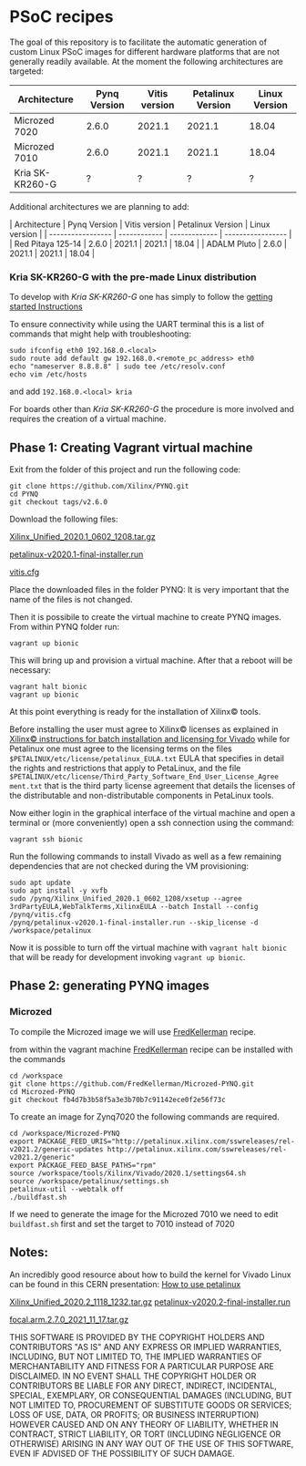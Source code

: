 # PSoC recipes

The goal of this repository is to facilitate the automatic generation of custom Linux PSoC images for different hardware platforms that are not generally readily available.
At the moment the following architectures are targeted:

| Architecture | Pynq Version | Vitis version | Petalinux Version | Linux Version |
| ----------------- | ------------ | ------------- | ----------------- |----------- |
| Microzed 7020 | 2.6.0 | 2021.1 | 2021.1 | 18.04 |
| Microzed 7010   | 2.6.0 | 2021.1 | 2021.1 | 18.04 |
| Kria SK-KR260-G |?|?|?|?|

Additional architectures we are planning to add:

| Architecture      | Pynq Version | Vitis version | Petalinux Version | Linux version |
| ----------------- | ------------ | ------------- | ----------------- |
| Red Pitaya 125-14 | 2.6.0 | 2021.1 | 2021.1 | 18.04 |
| ADALM Pluto   | 2.6.0 | 2021.1 | 2021.1 | 18.04 |

### Kria SK-KR260-G with the pre-made Linux distribution
To develop with *Kria SK-KR260-G* one has simply to follow the [getting started Instructions](https://www.xilinx.com/products/som/kria/kr260-robotics-starter-kit/kr260-getting-started/getting-started.html)

To ensure connectivity while using the UART terminal this is a list of commands that might help with troubleshooting:

```
sudo ifconfig eth0 192.168.0.<local>
sudo route add default gw 192.168.0.<remote_pc_address> eth0
echo "nameserver 8.8.8.8" | sudo tee /etc/resolv.conf
echo vim /etc/hosts
```
and add `192.168.0.<local> kria`

For boards other than *Kria SK-KR260-G* the procedure is more involved and requires the creation of a virtual machine.

## Phase 1: Creating Vagrant virtual machine

Exit from the folder of this project and run the following code:

```
git clone https://github.com/Xilinx/PYNQ.git
cd PYNQ
git checkout tags/v2.6.0
```

Download the following files:

[Xilinx_Unified_2020.1_0602_1208.tar.gz](https://www.xilinx.com/member/forms/download/xef.html?filename=Xilinx_Unified_2020.1_0602_1208.tar.gz)

[petalinux-v2020.1-final-installer.run](https://www.xilinx.com/member/forms/download/xef.html?filename=petalinux-v2020.1-final-installer.run)

[vitis.cfg](https://raw.githubusercontent.com/restelli/PSoC-recipes/main/cfg/vitis.cfg?token=GHSAT0AAAAAABX6ZFYIUFCURHBW3R2XVK2SYZN7W5A)


Place the downloaded files in the folder PYNQ:
It is very important that the name of the files is not changed.

Then it is possibile to create the virtual machine to create PYNQ images.
From within PYNQ folder run:

```
vagrant up bionic
```

This will bring up and provision a virtual machine. After that a reboot will be necessary:

```
vagrant halt bionic
vagrant up bionic
```

At this point everything is ready for the installation of Xilinx© tools.

Before installing the user must agree to Xilinx© licenses as explained in [Xilinx© instructions for batch installation and licensing for Vivado](https://docs.xilinx.com/v/u/2020.1-English/ug973-vivado-release-notes-install-license#page=51#page=51) while for Petalinux one must agree to the licensing terms on the files `$PETALINUX/etc/license/petalinux_EULA.txt` EULA that specifies in detail the rights and restrictions that apply to PetaLinux, and the file `$PETALINUX/etc/license/Third_Party_Software_End_User_License_Agree
ment.txt` that is the third party license agreement that details the licenses of the distributable and non-distributable components in PetaLinux tools.


Now either login in the graphical interface of the virtual machine and open a terminal or (more conveniently) open a ssh connection using the command:

```
vagrant ssh bionic
```
Run the following commands to install Vivado as well as a few remaining dependencies that are not checked during the VM provisioning:

```
sudo apt update
sudo apt install -y xvfb
sudo /pynq/Xilinx_Unified_2020.1_0602_1208/xsetup --agree 3rdPartyEULA,WebTalkTerms,XilinxEULA --batch Install --config /pynq/vitis.cfg
/pynq/petalinux-v2020.1-final-installer.run --skip_license -d /workspace/petalinux
```

Now it is possible to turn off the virtual machine with `vagrant halt bionic`  that will be ready for development invoking `vagrant up bionic`.


## Phase 2: generating PYNQ images



### Microzed

To compile the Microzed image we will use [FredKellerman](https://github.com/FredKellerman/Microzed-PYNQ) recipe.

from within the vagrant machine [FredKellerman](https://github.com/FredKellerman/Microzed-PYNQ) recipe can be installed with the commands

```
cd /workspace
git clone https://github.com/FredKellerman/Microzed-PYNQ.git
cd Microzed-PYNQ
git checkout fb4d7b3b58f5a3e3b70b7c91142ece0f2e56f73c
```

To create an image for Zynq7020 the following commands are required.

```
cd /workspace/Microzed-PYNQ
export PACKAGE_FEED_URIS="http://petalinux.xilinx.com/sswreleases/rel-v2021.2/generic-updates http://petalinux.xilinx.com/sswreleases/rel-v2021.2/generic"
export PACKAGE_FEED_BASE_PATHS="rpm"
source /workspace/tools/Xilinx/Vivado/2020.1/settings64.sh
source /workspace/petalinux/settings.sh
petalinux-util --webtalk off
./buildfast.sh
```

If we need to generate the image for the Microzed 7010 we need to edit `buildfast.sh` first and set the target to 7010 instead of 7020



## Notes:
An incredibly good resource about how to build the kernel for Vivado Linux can be found in this CERN presentation:
[How to use petalinux](https://indico.cern.ch/event/952288/contributions/4033881/attachments/2116542/3561511/2020-10-06_Creating_a_BSP_for_PetaLinux.pdf)



[Xilinx_Unified_2020.2_1118_1232.tar.gz](https://www.xilinx.com/member/forms/download/xef.html?filename=Xilinx_Unified_2020.2_1118_1232.tar.gz)
[petalinux-v2020.2-final-installer.run](https://www.xilinx.com/member/forms/download/xef.html?filename=petalinux-v2020.2-final-installer.run)

[focal.arm.2.7.0_2021_11_17.tar.gz](https://www.xilinx.com/bin/public/openDownload?filename=focal.arm.2.7.0_2021_11_17.tar.gz )

THIS SOFTWARE IS PROVIDED BY THE COPYRIGHT HOLDERS AND CONTRIBUTORS "AS IS" AND ANY EXPRESS OR IMPLIED WARRANTIES, INCLUDING, BUT NOT LIMITED TO, THE IMPLIED WARRANTIES OF MERCHANTABILITY AND FITNESS FOR A PARTICULAR PURPOSE ARE DISCLAIMED. IN NO EVENT SHALL THE COPYRIGHT HOLDER OR CONTRIBUTORS BE LIABLE FOR ANY DIRECT, INDIRECT, INCIDENTAL, SPECIAL, EXEMPLARY, OR CONSEQUENTIAL DAMAGES (INCLUDING, BUT NOT LIMITED TO, PROCUREMENT OF SUBSTITUTE GOODS OR SERVICES; LOSS OF USE, DATA, OR PROFITS; OR BUSINESS INTERRUPTION) HOWEVER CAUSED AND ON ANY THEORY OF LIABILITY, WHETHER IN CONTRACT, STRICT LIABILITY, OR TORT (INCLUDING NEGLIGENCE OR OTHERWISE) ARISING IN ANY WAY OUT OF THE USE OF THIS SOFTWARE, EVEN IF ADVISED OF THE POSSIBILITY OF SUCH DAMAGE.
